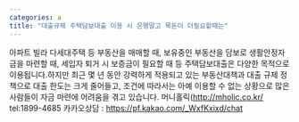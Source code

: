 ```yaml
---
categories: a
title: "대출규제 주택담보대출 이용 시 은행말고 목돈이 더필요할때는"
---
```

아파트 빌라 다세대주택 등 부동산을 매매할 때, 보유중인 부동산을 담보로 생활안정자금을 마련할 때, 세입자 퇴거 시 보증금이 필요할 때 등 주택담보대출은 다양한 목적으로 이용됩니다.하지만 최근 몇 년 동안 강력하게 적용되고 있는 부동산대책과 대출 규제 정책으로 대출 한도는 크게 줄어들고, 조건에 따라서는 아예 이용할 수 없는 상황으로 많은 사람들이 자금 마련에 어려움을 겪고 있습니다. 머니홀릭(http://mholic.co.kr/ tel:1899-4685 카카오상담 : https://pf.kakao.com/_WxfKxixd/chat